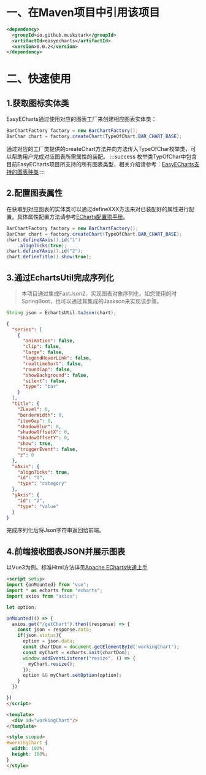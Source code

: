 # 一、在Maven项目中引用该项目
```xml
<dependency>
  <groupId>io.github.muskstark</groupId>
  <artifactId>easyecharts</artifactId>
  <version>0.0.2</version>
</dependency>
```
# 二、快速使用
## 1.获取图标实体类
EasyECharts通过使用对应的图表工厂来创建相应图表实体类：
```java
BarChartFactory factory = new BarChartFactory();
BarChar chart = factory.createChart(TypeOfChart.BAR_CHART_BASE);
```
通过对应的工厂类提供的createChart方法并向方法传入TypeOfChar枚举类，可以帮助用户完成对应图表所需属性的装配。
:::success
枚举类TypOfChar中包含目前EasyECharts项目所支持的所有图表类型，相关介绍请参考：[EasyECharts支持的图表种类](https://www.yuque.com/phoebej/yfqw7q/vp7g5ro0hhgsohaq)
:::
## 2.配置图表属性
在获取到对应图表的实体类可以通过defineXXX方法来对已装配好的属性进行配置。具体属性配置方法请参考[ECharts配置项手册](https://echarts.apache.org/zh/option.html#title)。
```java
BarChartFactory factory = new BarChartFactory();
BarChar chart = factory.createChart(TypeOfChart.BAR_CHART_BASE);
chart.defineXAxis().id("1")
	.alignTicks(true);
chart.defineYAxis().id("2");
chart.defineTitle().show(true);
```
## 3.通过EchartsUtil完成序列化
> 本项目通过集成FastJson2，实现图表对象序列化。如您使用的时SpringBoot，也可以通过其集成的Jaskson来实现该步骤。

```java
String json = EchartsUtil.toJson(chart);
```
```json
{
  "series": [
    {
      "animation": false,
      "clip": false,
      "large": false,
      "legendHoverLink": false,
      "realtimeSort": false,
      "roundCap": false,
      "showBackground": false,
      "silent": false,
      "type": "bar"
    }
  ],
  "title": {
    "ZLevel": 0,
    "borderWidth": 0,
    "itemGap": 0,
    "shadowBlur": 0,
    "shadowOffsetX": 0,
    "shadowOffsetY": 0,
    "show": true,
    "triggerEvent": false,
    "z": 0
  },
  "xAxis": {
    "alignTicks": true,
    "id": "1",
    "type": "category"
  },
  "yAxis": {
    "id": "2",
    "type": "value"
  }
}
```
完成序列化后将Json字符串返回给前端。
## 4.前端接收图表JSON并展示图表
以Vue3为例。标准Html方法详见[Apache ECharts快速上手](https://echarts.apache.org/handbook/zh/get-started/)
```html
<script setup>
import {onMounted} from "vue";
import * as echarts from "echarts";
import axios from "axios";

let option;

onMounted(() => {
  axios.get("/getChart").then((response) => {
    const json = response.data;
    if(json.status){
      option = json.data;
      const chartDom = document.getElementById('workingChart');
      const myChart = echarts.init(chartDom);
      window.addEventListener("resize", () => {
        myChart.resize();
      });
      option && myChart.setOption(option);
    }
  })

})
</script>

<template>
  <div id="workingChart"/>
</template>

<style scoped>
#workingChart {
  width: 100%;
  height: 100%;
}
</style>
```

